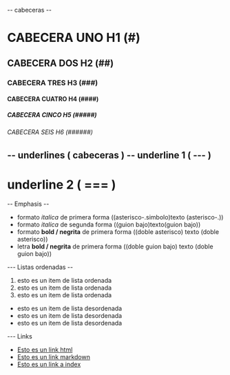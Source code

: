 -- cabeceras --
# CABECERA UNO H1 (#)
## CABECERA DOS H2 (##)
### CABECERA TRES H3 (###)
#### CABECERA CUATRO H4 (####)
##### CABECERA CINCO H5 (#####)
###### CABECERA SEIS H6 (######)

-- underlines ( cabeceras ) --
underline 1 ( --- )
------------------
underline 2 ( === )
=================

-- Emphasis --
- formato *italica* de primera forma ((asterisco-.simbolo)texto (asterisco-.))
- formato _italica_ de segunda forma ((guion bajo)texto(guion bajo))
- formato **bold / negrita** de primera forma ((doble asterisco) texto (doble asterisco))
- letra __bold / negrita__ de primera forma ((doble guion bajo) texto (doble guion bajo))

--- Listas ordenadas --
1. esto es un item de lista ordenada
2. esto es un item de lista ordenada
3. esto es un item de lista ordenada

- esto es un item de lista desordenada
- esto es un item de lista desordenada
- esto es un item de lista desordenada

--- Links
- <a href="http://www.google.com"> Esto es un link html </a>
- [Esto es un link markdown](http://www.google.com)
- [Esto es un link a index](index.html)

